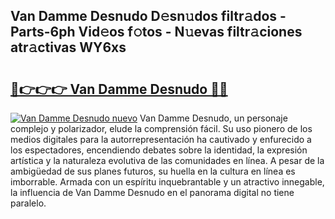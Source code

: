 ## Van Damme Desnudo D𝚎sn𝚞dos filtr𝚊dos - Parts-6ph Vid𝚎os f𝚘tos - N𝚞evas filtr𝚊ciones atr𝚊ctivas WY6xs

# <h2><a href="http://mbbshjb.tromn.icu/?c=Van+Damme+Desnudo">🔗👉👉👉 Van Damme Desnudo 🔗🔗</a></h2>

[![Van Damme Desnudo nuevo](https://i.imgur.com/pEAQMta.gif)](http://mbbshjb.tromn.icu/?c=Van+Damme+Desnudo)
Van Damme Desnudo, un personaje complejo y polarizador, elude la comprensión fácil. Su uso pionero de los medios digitales para la autorrepresentación ha cautivado y enfurecido a los espectadores, encendiendo debates sobre la identidad, la expresión artística y la naturaleza evolutiva de las comunidades en línea. A pesar de la ambigüedad de sus planes futuros, su huella en la cultura en línea es imborrable. Armada con un espíritu inquebrantable y un atractivo innegable, la influencia de Van Damme Desnudo en el panorama digital no tiene paralelo.
